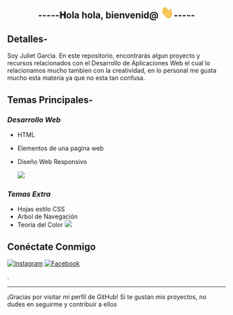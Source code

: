 <div align="center">
<h2> -----𝐇ola hola, bienvenid@ <img src="https://github.com/ABSphreak/ABSphreak/blob/master/gifs/Hi.gif" width="30px">-----</h2>
</div>

## Detalles-

Soy Juliet Garcia. En este repositorio, encontrarás algun proyecto y recursos relacionados con el Desarrollo de Aplicaciones Web el cual lo relacionamos mucho tambien con la creatividad, en lo personal me gusta mucho esta materia ya que no esta tan confusa.

## Temas Principales-

###  *Desarrollo Web*
- HTML
- Elementos de una pagina web
- Diseño Web Responsivo


   <a href="https://link-al-desarrollo-web.com" target="_blank">
  <img src="https://img.shields.io/badge/Ver%20más-Desarrollo%20Web-pink?style=for-the-badge">
</a>

### *Temas Extra*
- Hojas estilo CSS
- Arbol de Navegación
- Teoría del Color
   <a href="https://link-a-temas-extra.com" target="_blank">
  <img src="https://img.shields.io/badge/Ver%20más-Temas%20Extra-green?style=for-the-badge">
</a>

## Conéctate Conmigo

[![Instagram](https://img.shields.io/badge/Instagram-%23E4405F.svg?style=for-the-badge&logo=Instagram&logoColor=white)]( https://www.instagram.com/ykl_mgt?igsh=MTRuMDJ5enJ3dHFqcQ%3D%3D&utm_source=qr)
[![Facebook](https://img.shields.io/badge/Facebook-%231877F2.svg?style=for-the-badge&logo=Facebook&logoColor=white)](https://www.facebook.com/itkayul.montes?mibextid=LQQJ4d)

.

---

¡Gracias por visitar mi perfil de GitHub! Si te gustan mis proyectos, no dudes en seguirme y contribuir a ellos
    
